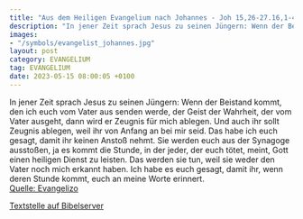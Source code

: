 ```yaml
---
title: "Aus dem Heiligen Evangelium nach Johannes - Joh 15,26-27.16,1-4a"
description: "In jener Zeit sprach Jesus zu seinen Jüngern: Wenn der Beistand kommt, den ich euch vom Vater aus senden werde, der Geist der Wahrheit, der vom Vater ausgeht, dann wird er Zeugnis für mich ablegen. Und auch ihr sollt Zeugnis ablegen, weil ihr von Anfang an bei mir seid. Das habe ...."
images:
- "/symbols/evangelist_johannes.jpg"
layout: post
category: EVANGELIUM
tag: EVANGELIUM
date: 2023-05-15 08:00:05 +0100
---
```

In jener Zeit sprach Jesus zu seinen Jüngern: Wenn der Beistand kommt, den ich euch vom Vater aus senden werde, der Geist der Wahrheit, der vom Vater ausgeht, dann wird er Zeugnis für mich ablegen.
Und auch ihr sollt Zeugnis ablegen, weil ihr von Anfang an bei mir seid.
Das habe ich euch gesagt, damit ihr keinen Anstoß nehmt.<!--more-->
Sie werden euch aus der Synagoge ausstoßen, ja es kommt die Stunde, in der jeder, der euch tötet, meint, Gott einen heiligen Dienst zu leisten.
Das werden sie tun, weil sie weder den Vater noch mich erkannt haben.
Ich habe es euch gesagt, damit ihr, wenn deren Stunde kommt, euch an meine Worte erinnert.<br>
[Quelle: Evangelizo](https://evangeliumtagfuertag.org/DE/gospel)

[Textstelle auf Bibelserver](https://www.bibleserver.com/EU/Johannes15,26-27.16,1-4a)
